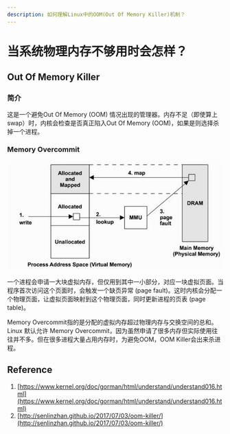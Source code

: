 ```yaml
---
description: 如何理解Linux中的OOM(Out Of Memory Killer)机制？
---
```


# 当系统物理内存不够用时会怎样？

## Out Of Memory Killer

### 简介

这是一个避免Out Of Memory \(OOM\) 情况出现的管理器。内存不足（即使算上swap）时，内核会检查是否真正陷入Out Of Memory \(OOM\)，如果是则选择杀掉一个进程。

### Memory Overcommit <a id="Memory-Overcommit"></a>

![](../.gitbook/assets/image%20%2881%29.png)

一个进程会申请一大块虚拟内存，但仅用到其中一小部分，对应一块虚拟页面。当程序首次访问这个页面时，会触发一个缺页异常 \(page fault\)。这时内核会分配一个物理页面，让虚拟页面映射到这个物理页面，同时更新进程的页表 \(page table\)。

Memory Overcommit指的是分配的虚拟内存超过物理内存与交换空间的总和。Linux 默认允许 Memory Overcommit，因为虽然申请了很多内存但实际使用往往并不多。但在很多进程大量占用内存时，为避免OOM，OOM Killer会出来杀进程。

## Reference

1. [https://www.kernel.org/doc/gorman/html/understand/understand016.html](https://www.kernel.org/doc/gorman/html/understand/understand016.html)
2. [http://senlinzhan.github.io/2017/07/03/oom-killer/](http://senlinzhan.github.io/2017/07/03/oom-killer/)

